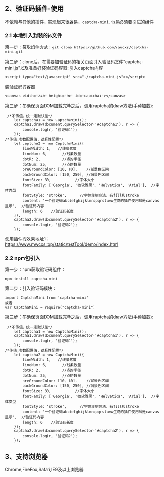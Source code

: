 ## 2、验证码插件-使用

不依赖与其他的插件，实现起来很容易，`captcha-mini.js`是必须要引进的组件

### 2.1 本地引入封装的js文件

第一步：获取组件方式：`git clone https://github.com/saucxs/captcha-mini.git`

第二步：clone后，在需要加验证码的相关页面引入验证码文件"captcha-mini.js"以及准备好装验证码容器: 引入captcha内容

```
<script type="text/javascript" src="./captcha-mini.js"></script>
```

装验证码的容器

```
<canvas width="240" height="90" id="captcha1"></canvas>
```

第三步：在确保页面DOM加载完毕之后，调用captcha的draw方法(手动加载):

```
 /*不传值，统一走默认值*/
    let captcha1 = new CaptchaMini();
    captcha1.draw(document.querySelector('#captcha1'), r => {
        console.log(r, '验证码1');
    });
/*传值,参数配置值，选择性配置*/
    let captcha2 = new CaptchaMini({
        lineWidth: 1,   //线条宽度
        lineNum: 6,       //线条数量
        dotR: 2,          //点的半径
        dotNum: 25,       //点的数量
        preGroundColor: [10, 80],    //前景色区间
        backGroundColor: [150, 250], //背景色区间
        fontSize: 30,           //字体大小
        fontFamily: ['Georgia', '微软雅黑', 'Helvetica', 'Arial'],  //字体类型
        fontStyle: 'stroke',      //字体绘制方法，有fill和stroke
        content: '一个验证码abcdefghijklmnopqrstuvw生成的插件使用的是canvas显示',  //验证码内容
        length: 6    //验证码长度
    }); 
    captcha2.draw(document.querySelector('#captcha2'), r => {
        console.log(r, '验证码2');
    });
```

使用插件的效果地址1：https://www.mwcxs.top/static/testTool/demo/index.html

### 2.2 npm包引入

第一步：npm获取验证码组件：

```
npm install captcha-mini
```

第二步：引入验证码模块：

```
import CaptchaMini from 'captcha-mini'
或者
var CaptchaMini = require("captcha-mini")
```

第三步：在确保页面DOM加载完毕之后，调用captcha的draw方法(手动加载):

```
 /*不传值，统一走默认值*/
    let captcha1 = new CaptchaMini();
    captcha1.draw(document.querySelector('#captcha1'), r => {
        console.log(r, '验证码1');
    });
/*传值,参数配置值，选择性配置*/
    let captcha2 = new CaptchaMini({
        lineWidth: 1,   //线条宽度
        lineNum: 6,       //线条数量
        dotR: 2,          //点的半径
        dotNum: 25,       //点的数量
        preGroundColor: [10, 80],    //前景色区间
        backGroundColor: [150, 250], //背景色区间
        fontSize: 30,           //字体大小
        fontFamily: ['Georgia', '微软雅黑', 'Helvetica', 'Arial'],  //字体类型
        fontStyle: 'stroke',      //字体绘制方法，有fill和stroke
        content: '一个验证码abcdefghijklmnopqrstuvw生成的插件使用的是canvas显示',  //验证码内容
        length: 6    //验证码长度
    }); 
    captcha2.draw(document.querySelector('#captcha2'), r => {
        console.log(r, '验证码2');
    });
```

## 3、支持浏览器

Chrome,FireFox,Safari,IE9及以上浏览器